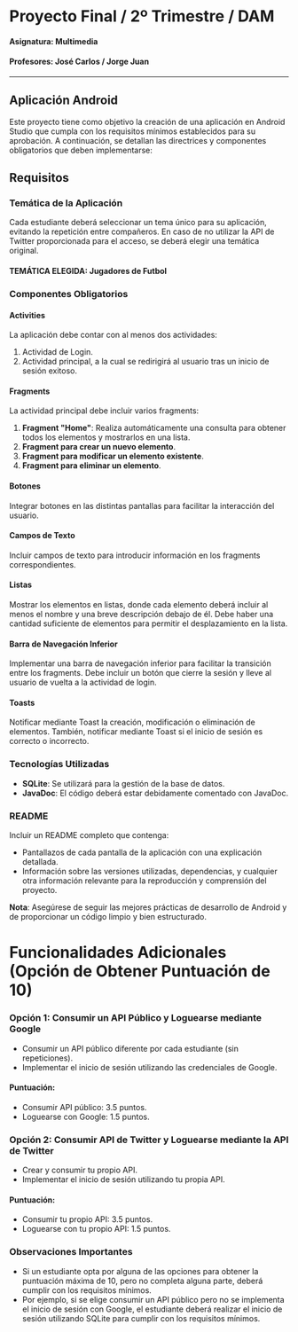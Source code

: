 # Proyecto Final / 2º Trimestre / DAM

#### Asignatura: Multimedia
#### Profesores: José Carlos / Jorge Juan
---

## Aplicación Android


Este proyecto tiene como objetivo la creación de una aplicación en Android Studio que cumpla con los requisitos mínimos establecidos para su aprobación. A continuación, se detallan las directrices y componentes obligatorios que deben implementarse:

## Requisitos

### Temática de la Aplicación

Cada estudiante deberá seleccionar un tema único para su aplicación, evitando la repetición entre compañeros. En caso de no utilizar la API de Twitter proporcionada para el acceso, se deberá elegir una temática original.
#### TEMÁTICA ELEGIDA: Jugadores de Futbol

### Componentes Obligatorios

#### Activities

La aplicación debe contar con al menos dos actividades:

1. Actividad de Login.
2. Actividad principal, a la cual se redirigirá al usuario tras un inicio de sesión exitoso.

#### Fragments

La actividad principal debe incluir varios fragments:

1. **Fragment "Home"**: Realiza automáticamente una consulta para obtener todos los elementos y mostrarlos en una lista.
2. **Fragment para crear un nuevo elemento**.
3. **Fragment para modificar un elemento existente**.
4. **Fragment para eliminar un elemento**.

#### Botones

Integrar botones en las distintas pantallas para facilitar la interacción del usuario.

#### Campos de Texto

Incluir campos de texto para introducir información en los fragments correspondientes.

#### Listas

Mostrar los elementos en listas, donde cada elemento deberá incluir al menos el nombre y una breve descripción debajo de él. Debe haber una cantidad suficiente de elementos para permitir el desplazamiento en la lista.

#### Barra de Navegación Inferior

Implementar una barra de navegación inferior para facilitar la transición entre los fragments. Debe incluir un botón que cierre la sesión y lleve al usuario de vuelta a la actividad de login.

#### Toasts

Notificar mediante Toast la creación, modificación o eliminación de elementos. También, notificar mediante Toast si el inicio de sesión es correcto o incorrecto.

### Tecnologías Utilizadas

- **SQLite**: Se utilizará para la gestión de la base de datos.
- **JavaDoc**: El código deberá estar debidamente comentado con JavaDoc.

### README

Incluir un README completo que contenga:

- Pantallazos de cada pantalla de la aplicación con una explicación detallada.
- Información sobre las versiones utilizadas, dependencias, y cualquier otra información relevante para la reproducción y comprensión del proyecto.

**Nota**: Asegúrese de seguir las mejores prácticas de desarrollo de Android y de proporcionar un código limpio y bien estructurado.

# Funcionalidades Adicionales (Opción de Obtener Puntuación de 10)

### Opción 1: Consumir un API Público y Loguearse mediante Google

- Consumir un API público diferente por cada estudiante (sin repeticiones).
- Implementar el inicio de sesión utilizando las credenciales de Google.

#### Puntuación:

- Consumir API público: 3.5 puntos.
- Loguearse con Google: 1.5 puntos.

### Opción 2: Consumir API de Twitter y Loguearse mediante la API de Twitter

- Crear y consumir tu propio API.
- Implementar el inicio de sesión utilizando tu propia API.

#### Puntuación:

- Consumir tu propio API: 3.5 puntos.
- Loguearse con tu propio API: 1.5 puntos.

### Observaciones Importantes

- Si un estudiante opta por alguna de las opciones para obtener la puntuación máxima de 10, pero no completa alguna parte, deberá cumplir con los requisitos mínimos.
- Por ejemplo, si se elige consumir un API público pero no se implementa el inicio de sesión con Google, el estudiante deberá realizar el inicio de sesión utilizando SQLite para cumplir con los requisitos mínimos.

